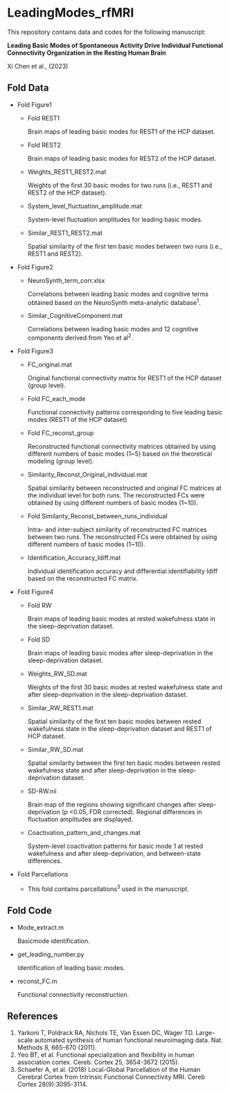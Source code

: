 # LeadingModes_rfMRI
This repository contains data and codes for the following manuscript:

**Leading Basic Modes of Spontaneous Activity Drive Individual Functional Connectivity Organization in the Resting Human Brain**

Xi Chen et al., (2023)

## Fold Data
- Fold Figure1
  - Fold REST1

    Brain maps of leading basic modes for REST1 of the HCP dataset.
  -	Fold REST2

   	Brain maps of leading basic modes for REST2 of the HCP dataset.
  -	Weights_REST1_REST2.mat

   	Weights of the first 30 basic modes for two runs (i.e., REST1 and REST2 of the HCP dataset). 
  -	System_level_fluctuation_amplitude.mat

   	System-level fluctuation amplitudes for leading basic modes.
  -	Similar_REST1_REST2.mat

   	Spatial similarity of the first ten basic modes between two runs (i.e., REST1 and REST2).

- Fold Figure2
  -	NeuroSynth_term_corr.xlsx
  
    Correlations between leading basic modes and cognitive terms obtained based on the NeuroSynth meta-analytic database<sup>1</sup>.
  -	Similar_CognitiveComponent.mat

   	Correlations between leading basic modes and 12 cognitive components derived from Yeo et al<sup>2</sup>.

- Fold Figure3
  -	FC_original.mat
  
    Original functional connectivity matrix for REST1 of the HCP dataset (group level).
  -	Fold FC_each_mode
  
    Functional connectivity patterns corresponding to five leading basic modes (REST1 of the HCP dataset)
  -	Fold FC_reconst_group

   	Reconstructed functional connectivity matrices obtained by using different numbers of basic modes (1~5) based on the theoretical modeling (group level).
  -	Similarity_Reconst_Original_individual.mat
  
    Spatial similarity between reconstructed and original FC matrices at the individual level for both runs. The reconstructed FCs were obtained by using different numbers of basic modes (1~10).
  -	Fold Similarity_Reconst_between_runs_individual
  
    Intra- and inter-subject similarity of reconstructed FC matrices between two runs. The reconstructed FCs were obtained by using different numbers of basic modes (1~10).
  -	Identification_Accuracy_Idiff.mat
  
    Individual identification accuracy and differential identifiability Idiff based on the reconstructed FC matrix.

- Fold Figure4	
  -	Fold RW
  
    Brain maps of leading basic modes at rested wakefulness state in the sleep-deprivation dataset.
  -	Fold SD
  
    Brain maps of leading basic modes after sleep-deprivation in the sleep-deprivation dataset.
  -	Weights_RW_SD.mat
  
    Weights of the first 30 basic modes at rested wakefulness state and after sleep-deprivation in the sleep-deprivation dataset.
  -	Similar_RW_REST1.mat
  
    Spatial similarity of the first ten basic modes between rested wakefulness state in the sleep-deprivation dataset and REST1 of HCP dataset.
  -	Similar_RW_SD.mat
  
    Spatial similarity between the first ten basic modes between rested wakefulness state and after sleep-deprivation in the sleep-deprivation dataset.
  -	SD-RW.nii
  
    Brain map of the regions showing significant changes after sleep-deprivation (p <0.05, FDR corrected). Regional differences in fluctuation amplitudes are displayed.
  -	Coactivation_pattern_and_changes.mat
  
    System-level coactivation patterns for basic mode 1 at rested wakefulness and after sleep-deprivation, and between-state differences.

- Fold Parcellations
  - This fold contains parcellations<sup>3</sup> used in the manuscript.

## Fold Code
- Mode_extract.m
 
  Basicmode identification.
- get_leading_number.py

  Identification of leading basic modes.
- reconst_FC.m

  Functional connectivity reconstruction.

## References
1. Yarkoni T, Poldrack RA, Nichols TE, Van Essen DC, Wager TD. Large-scale automated synthesis of human functional neuroimaging data. Nat. Methods 8, 665-670 (2011).
2. Yeo BT, et al. Functional specialization and flexibility in human association cortex. Cereb. Cortex 25, 3654-3672 (2015).
3. Schaefer A, et al. (2018) Local-Global Parcellation of the Human Cerebral Cortex from Intrinsic Functional Connectivity MRI. Cereb Cortex 28(9):3095-3114.
